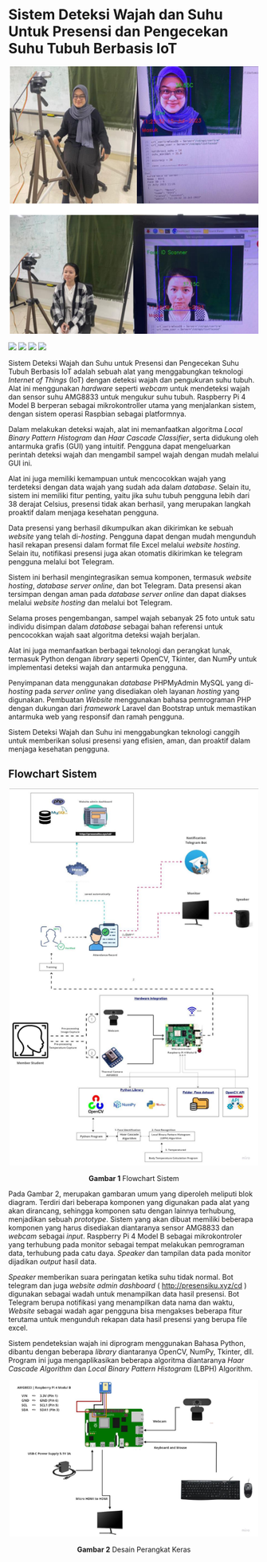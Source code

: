 # Sistem Deteksi Wajah dan Suhu Untuk Presensi dan Pengecekan Suhu Tubuh Berbasis IoT

<p align="center">
  <img width="500" alt="logo" src="Docs/1.png"/>
</p>

![](https://img.shields.io/badge/Captone-Design-blue)
![](https://img.shields.io/badge/python-v3.1.1+-success.svg)
![](https://img.shields.io/badge/Computer-Engineering-success.svg)
![](https://img.shields.io/badge/Face-Recognition-success.svg)

Sistem Deteksi Wajah dan Suhu untuk Presensi dan Pengecekan Suhu Tubuh Berbasis IoT adalah sebuah alat yang menggabungkan teknologi _Internet of Things_ (IoT) dengan deteksi wajah dan pengukuran suhu tubuh. Alat ini menggunakan _hardware_ seperti _webcam_ untuk mendeteksi wajah dan sensor suhu AMG8833 untuk mengukur suhu tubuh. Raspberry Pi 4 Model B berperan sebagai mikrokontroller utama yang menjalankan sistem, dengan sistem operasi Raspbian sebagai platformnya.

Dalam melakukan deteksi wajah, alat ini memanfaatkan algoritma _Local Binary Pattern Histogram_ dan _Haar Cascade Classifier_, serta didukung oleh antarmuka grafis (GUI) yang intuitif. Pengguna dapat mengeluarkan perintah deteksi wajah dan mengambil sampel wajah dengan mudah melalui GUI ini.

Alat ini juga memiliki kemampuan untuk mencocokkan wajah yang terdeteksi dengan data wajah yang sudah ada dalam _database_. Selain itu, sistem ini memiliki fitur penting, yaitu jika suhu tubuh pengguna lebih dari 38 derajat Celsius, presensi tidak akan berhasil, yang merupakan langkah proaktif dalam menjaga kesehatan pengguna.

Data presensi yang berhasil dikumpulkan akan dikirimkan ke sebuah _website_ yang telah di-_hosting_. Pengguna dapat dengan mudah mengunduh hasil rekapan presensi dalam format file Excel melalui _website hosting_. Selain itu, notifikasi presensi juga akan otomatis dikirimkan ke telegram pengguna melalui bot Telegram.

Sistem ini berhasil mengintegrasikan semua komponen, termasuk _website hosting_, _database server online_, dan bot Telegram. Data presensi akan tersimpan dengan aman pada _database server online_ dan dapat diakses melalui _website hosting_ dan melalui bot Telegram.

Selama proses pengembangan, sampel wajah sebanyak 25 foto untuk satu individu disimpan dalam _database_ sebagai bahan referensi untuk pencocokkan wajah saat algoritma deteksi wajah berjalan.

Alat ini juga memanfaatkan berbagai teknologi dan perangkat lunak, termasuk Python dengan _library_ seperti OpenCV, Tkinter, dan NumPy untuk implementasi deteksi wajah dan antarmuka pengguna.

Penyimpanan data menggunakan _database_ PHPMyAdmin MySQL yang di-_hosting_ pada _server online_ yang disediakan oleh layanan _hosting_ yang digunakan. Pembuatan _Website_ menggunakan bahasa pemrograman PHP dengan dukungan dari _framework_ Laravel dan Bootstrap untuk memastikan antarmuka web yang responsif dan ramah pengguna.

Sistem Deteksi Wajah dan Suhu ini menggabungkan teknologi canggih untuk memberikan solusi presensi yang efisien, aman, dan proaktif dalam menjaga kesehatan pengguna.

## Flowchart Sistem

<p align="center">
  <img width="500" alt="logo" src="Docs/2.png"/>
</p>

<p align="center">
    <b>Gambar 1</b> Flowchart Sistem
</p>

Pada Gambar 2, merupakan gambaran umum yang diperoleh meliputi blok diagram. Terdiri dari beberapa komponen yang digunakan pada alat yang akan dirancang, sehingga komponen satu dengan lainnya terhubung, menjadikan sebuah _prototype_. Sistem yang akan dibuat memiliki beberapa komponen yang harus disediakan diantaranya sensor AMG8833 dan _webcam_ sebagai _input_. Raspberry Pi 4 Model B sebagai mikrokontroler yang 
terhubung pada monitor sebagai tempat melakukan pemrograman data, terhubung pada catu 
daya. _Speaker_ dan tampilan data pada monitor dijadikan _output_ hasil data.

_Speaker_ memberikan suara peringatan ketika suhu tidak normal. Bot telegram dan juga 
_website admin dashboard_ ( http://presensiku.xyz/cd ) digunakan sebagai wadah untuk 
menampilkan data hasil presensi. Bot Telegram berupa notifikasi yang menampilkan data 
nama dan waktu, _Website_ sebagai wadah agar pengguna bisa mengakses beberapa fitur 
terutama untuk mengunduh rekapan data hasil presensi yang berupa file excel.

Sistem pendeteksian wajah ini diprogram menggunakan Bahasa Python, dibantu dengan 
beberapa _library_ diantaranya OpenCV, NumPy, Tkinter, dll. Program ini juga mengaplikasikan 
beberapa algoritma diantaranya _Haar Cascade Algorithm_ dan _Local Binary Pattern Histogram_
(LBPH) Algorithm.

<p align="center">
  <img width="500" alt="logo" src="Docs/3.png"/>
</p>

<p align="center">
    <b>Gambar 2</b> Desain Perangkat Keras
</p>
